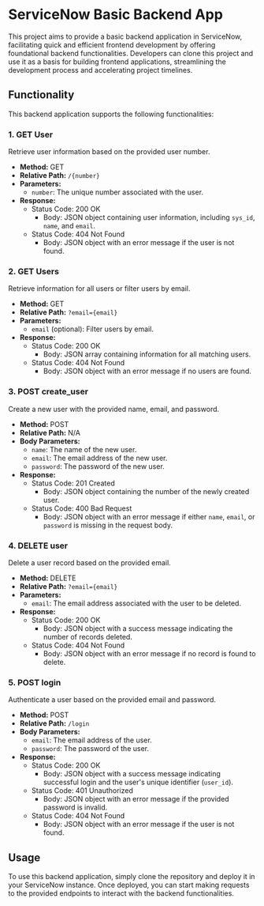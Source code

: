 # ServiceNow Basic Backend App

This project aims to provide a basic backend application in ServiceNow, facilitating quick and efficient frontend development by offering foundational backend functionalities. Developers can clone this project and use it as a basis for building frontend applications, streamlining the development process and accelerating project timelines.

## Functionality

This backend application supports the following functionalities:

### 1. GET User

Retrieve user information based on the provided user number.

- **Method:** GET
- **Relative Path:** `/{number}`
- **Parameters:**
  - `number`: The unique number associated with the user.
- **Response:**
  - Status Code: 200 OK
    - Body: JSON object containing user information, including `sys_id`, `name`, and `email`.
  - Status Code: 404 Not Found
    - Body: JSON object with an error message if the user is not found.

### 2. GET Users

Retrieve information for all users or filter users by email.

- **Method:** GET
- **Relative Path:** `?email={email}`
- **Parameters:**
  - `email` (optional): Filter users by email.
- **Response:**
  - Status Code: 200 OK
    - Body: JSON array containing information for all matching users.
  - Status Code: 404 Not Found
    - Body: JSON object with an error message if no users are found.

### 3. POST create_user

Create a new user with the provided name, email, and password.

- **Method:** POST
- **Relative Path:** N/A
- **Body Parameters:**
  - `name`: The name of the new user.
  - `email`: The email address of the new user.
  - `password`: The password of the new user.
- **Response:**
  - Status Code: 201 Created
    - Body: JSON object containing the number of the newly created user.
  - Status Code: 400 Bad Request
    - Body: JSON object with an error message if either `name`, `email`, or `password` is missing in the request body.

### 4. DELETE user

Delete a user record based on the provided email.

- **Method:** DELETE
- **Relative Path:** `?email={email}`
- **Parameters:**
  - `email`: The email address associated with the user to be deleted.
- **Response:**
  - Status Code: 200 OK
    - Body: JSON object with a success message indicating the number of records deleted.
  - Status Code: 404 Not Found
    - Body: JSON object with an error message if no record is found to delete.

### 5. POST login

Authenticate a user based on the provided email and password.

- **Method:** POST
- **Relative Path:** `/login`
- **Body Parameters:**
  - `email`: The email address of the user.
  - `password`: The password of the user.
- **Response:**
  - Status Code: 200 OK
    - Body: JSON object with a success message indicating successful login and the user's unique identifier (`user_id`).
  - Status Code: 401 Unauthorized
    - Body: JSON object with an error message if the provided password is invalid.
  - Status Code: 404 Not Found
    - Body: JSON object with an error message if the user is not found.

## Usage

To use this backend application, simply clone the repository and deploy it in your ServiceNow instance. Once deployed, you can start making requests to the provided endpoints to interact with the backend functionalities.

